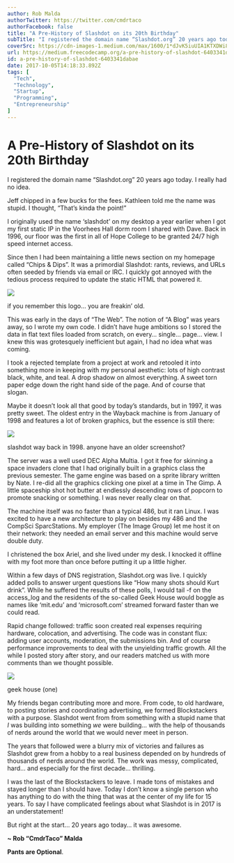 ```yaml
---
author: Rob Malda
authorTwitter: https://twitter.com/cmdrtaco
authorFacebook: false
title: "A Pre-History of Slashdot on its 20th Birthday"
subTitle: "I registered the domain name “Slashdot.org” 20 years ago today. I really had no idea...."
coverSrc: https://cdn-images-1.medium.com/max/1600/1*dJvK5iuUIA1KTXDWi8uuNw.jpeg
url: https://medium.freecodecamp.org/a-pre-history-of-slashdot-6403341dabae
id: a-pre-history-of-slashdot-6403341dabae
date: 2017-10-05T14:18:33.892Z
tags: [
  "Tech",
  "Technology",
  "Startup",
  "Programming",
  "Entrepreneurship"
]
---
```

# A Pre-History of Slashdot on its 20th Birthday

I registered the domain name “Slashdot.org” 20 years ago today. I really had no idea.

Jeff chipped in a few bucks for the fees. Kathleen told me the name was stupid. I thought, “That’s kinda the point!”

I originally used the name ‘slashdot’ on my desktop a year earlier when I got my first static IP in the Voorhees Hall dorm room I shared with Dave. Back in 1996, our floor was the first in all of Hope College to be granted 24/7 high speed internet access.

Since then I had been maintaining a little news section on my homepage called “Chips & Dips”. It was a primordial Slashdot: rants, reviews, and URLs often seeded by friends via email or IRC. I quickly got annoyed with the tedious process required to update the static HTML that powered it.



![](https://cdn-images-1.medium.com/max/1600/1*dJvK5iuUIA1KTXDWi8uuNw.jpeg)

if you remember this logo… you are freakin’ old.



This was early in the days of “The Web”. The notion of “A Blog” was years away, so I wrote my own code. I didn’t have huge ambitions so I stored the data in flat text files loaded from scratch, on every… single… page… view. I knew this was grotesquely inefficient but again, I had no idea what was coming.

I took a rejected template from a project at work and retooled it into something more in keeping with my personal aesthetic: lots of high contrast black, white, and teal. A drop shadow on almost everything. A sweet torn paper edge down the right hand side of the page. And of course that slogan.

Maybe it doesn’t look all that good by today’s standards, but in 1997, it was pretty sweet. The oldest entry in the Wayback machine is from January of 1998 and features a lot of broken graphics, but the essence is still there:



![](https://cdn-images-1.medium.com/max/1600/1*DJsCTsAMGfU3LdtcgLOt-w.png)

slashdot way back in 1998\. anyone have an older screenshot?



The server was a well used DEC Alpha Multia. I got it free for skinning a space invaders clone that I had originally built in a graphics class the previous semester. The game engine was based on a sprite library written by Nate. I re-did all the graphics clicking one pixel at a time in The Gimp. A little spaceship shot hot butter at endlessly descending rows of popcorn to promote snacking or something. I was never really clear on that.

The machine itself was no faster than a typical 486, but it ran Linux. I was excited to have a new architecture to play on besides my 486 and the CompSci SparcStations. My employer (The Image Group) let me host it on their network: they needed an email server and this machine would serve double duty.

I christened the box Ariel, and she lived under my desk. I knocked it offline with my foot more than once before putting it up a little higher.

Within a few days of DNS registration, Slashdot.org was live. I quickly added polls to answer urgent questions like “How many shots should Kurt drink”. While he suffered the results of these polls, I would tail -f on the access_log and the residents of the so-called Geek House would boggle as names like ‘mit.edu’ and ‘microsoft.com’ streamed forward faster than we could read.

Rapid change followed: traffic soon created real expenses requiring hardware, colocation, and advertising. The code was in constant flux: adding user accounts, moderation, the submissions bin. And of course performance improvements to deal with the unyielding traffic growth. All the while I posted story after story, and our readers matched us with more comments than we thought possible.



![](https://cdn-images-1.medium.com/max/1600/1*gFHmgqe2GhBIZhDqT6AdAA.jpeg)

geek house (one)



My friends began contributing more and more. From code, to old hardware, to posting stories and coordinating advertising, we formed Blockstackers with a purpose. Slashdot went from from something with a stupid name that _I_ was building into something _we_ were building… with the help of thousands of nerds around the world that we would never meet in person.

The years that followed were a blurry mix of victories and failures as Slashdot grew from a hobby to a real business depended on by hundreds of thousands of nerds around the world. The work was messy, complicated, hard… and especially for the first decade… thrilling.

I was the last of the Blockstackers to leave. I made tons of mistakes and stayed longer than I should have. Today I don’t know a single person who has anything to do with the thing that was at the center of my life for 15 years. To say I have complicated feelings about what Slashdot is in 2017 is an understatement!

But right at the start… 20 years ago today… it was awesome.

**~ Rob “CmdrTaco” Malda**

**Pants are Optional**.








